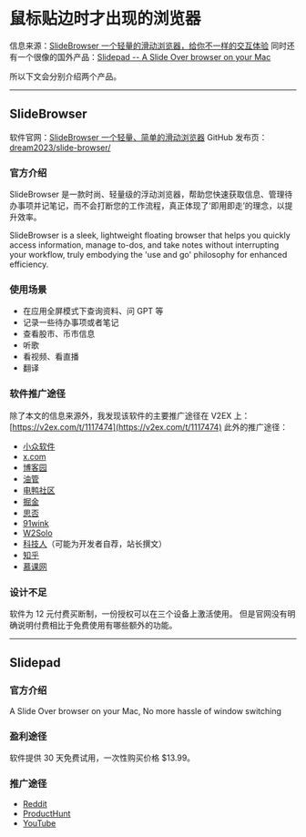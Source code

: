 # 鼠标贴边时才出现的浏览器

信息来源：[SlideBrowser 一个轻量的滑动浏览器，给你不一样的交互体验](https://sspai.com/post/97267)
同时还有一个很像的国外产品：[Slidepad -\- A Slide Over browser on your Mac](https://slidepad.app/)

所以下文会分别介绍两个产品。

- - -

## SlideBrowser

软件官网：[SlideBrowser 一个轻量、简单的滑动浏览器](https://deepthinkapps.com/zh/apps/slide-browser/)
GitHub 发布页：[dream2023/slide-browser/](https://github.com/dream2023/slide-browser/)

### 官方介绍

SlideBrowser 是一款时尚、轻量级的浮动浏览器，帮助您快速获取信息、管理待办事项并记笔记，而不会打断您的工作流程，真正体现了‘即用即走’的理念，以提升效率。

SlideBrowser is a sleek, lightweight floating browser that helps you quickly access information, manage to-dos, and take notes without interrupting your workflow, truly embodying the 'use and go' philosophy for enhanced efficiency.

### 使用场景

- 在应用全屏模式下查询资料、问 GPT 等
- 记录一些待办事项或者笔记
- 查看股市、币市信息
- 听歌
- 看视频、看直播
- 翻译

### 软件推广途径

除了本文的信息来源外，我发现该软件的主要推广途径在 V2EX 上：[https://v2ex.com/t/1117474](https://v2ex.com/t/1117474)
此外的推广途径：
- [小众软件](https://meta.appinn.net/t/topic/67778/4)
- [x.com](https://x.com/jack_zhang__/status/1901927502534390175)
- [博客园](https://www.cnblogs.com/zhangchaojie/p/18766951)
- [油管](https://www.youtube.com/watch?v=jbJnta0Yre0)
- [电鸭社区](https://eleduck.com/posts/mbfyl8)
- [掘金](https://juejin.cn/post/7480459087089942537)
- [思否](https://segmentfault.com/a/1190000046210885)
- [91wink](https://www.91wink.com/index.php/%e3%80%90%e7%8b%ac%e7%ab%8b%e5%bc%80%e5%8f%91%e4%bd%9c%e5%93%81%e3%80%91slidebrowser-%e4%b8%80%e4%b8%aa%e8%bd%bb%e9%87%8f%e7%9a%84%e6%bb%91%e5%8a%a8%e6%b5%8f%e8%a7%88%e5%99%a8%ef%bc%8c%e7%bb%99/)
- [W2Solo](https://w2solo.com/topics/5579)
- [科技人](https://techtarian.com/software/slide-browser/)（可能为开发者自荐，站长撰文）
- [知乎](https://zhuanlan.zhihu.com/p/29650400234)
- [慕课网](https://www.imooc.com/article/379340)

### 设计不足

软件为 12 元付费买断制，一份授权可以在三个设备上激活使用。
但是官网没有明确说明付费相比于免费使用有哪些额外的功能。

- - -

## Slidepad

### 官方介绍

A Slide Over browser on your Mac, No more hassle of window switching

### 盈利途径

软件提供 30 天免费试用，一次性购买价格 $13.99。

### 推广途径

- [Reddit](https://www.reddit.com/r/macapps/comments/c0o8bq/slidepad_bring_ipad_slide_over_window_to_your/)
- [ProductHunt](https://www.producthunt.com/products/slidepad)
- [YouTube](https://www.youtube.com/watch?v=yAhChFp0LMI)
